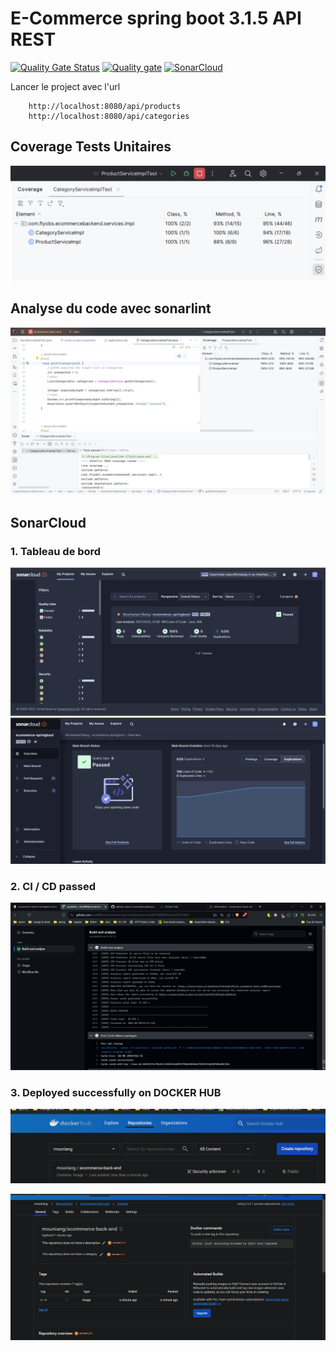 # E-Commerce spring boot 3.1.5 API REST
[![Quality Gate Status](https://sonarcloud.io/api/project_badges/measure?project=moAllElite_ecommerce-back-end&metric=alert_status)](https://sonarcloud.io/summary/new_code?id=moAllElite_ecommerce-back-end)
[![Quality gate](https://sonarcloud.io/api/project_badges/quality_gate?project=moAllElite_ecommerce-back-end)](https://sonarcloud.io/summary/new_code?id=moAllElite_ecommerce-back-end)
[![SonarCloud](https://sonarcloud.io/images/project_badges/sonarcloud-black.svg)](https://sonarcloud.io/summary/new_code?id=moAllElite_ecommerce-back-end)

Lancer le project avec l'url 
    
        http://localhost:8080/api/products
        http://localhost:8080/api/categories
## Coverage Tests Unitaires
![img_1.png](img_1.png)
## Analyse du code avec sonarlint 
![img_4.png](img_4.png)
## SonarCloud 
### 1. Tableau de bord 

![img.png](img.png)
![img_2.png](img_2.png)
### 2. CI / CD passed
![img_5.png](img_5.png)
### 3. Deployed successfully on DOCKER HUB
![img_6.png](img_6.png)

![img_7.png](img_7.png)